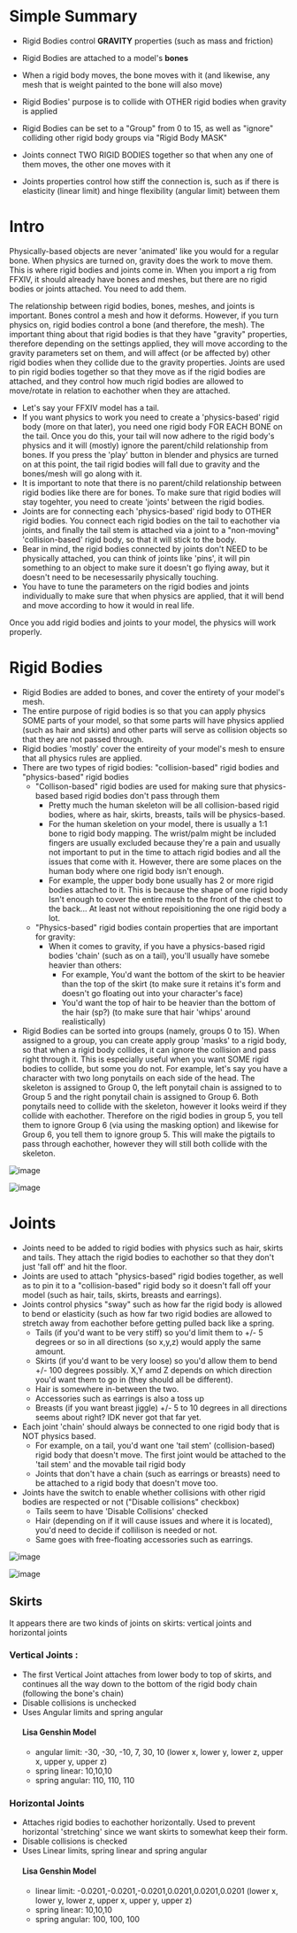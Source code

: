 # Simple Summary
- Rigid Bodies control **GRAVITY** properties (such as mass and friction)
- Rigid Bodies are attached to a model's **bones**
- When a rigid body moves, the bone moves with it (and likewise, any mesh that is weight painted to the bone will also move)
- Rigid Bodies' purpose is to collide with OTHER rigid bodies when gravity is applied
- Rigid Bodies can be set to a "Group" from 0 to 15, as well as "ignore" colliding other rigid body groups via "Rigid Body MASK"
  
- Joints connect TWO RIGID BODIES together so that when any one of them moves, the other one moves with it
- Joints properties control how stiff the connection is, such as if there is elasticity (linear limit) and hinge flexibility (angular limit) between them


# Intro
Physically-based objects are never 'animated' like you would for a regular bone. When physics are turned on, gravity does the work to move them. This is where rigid bodies and joints come in. When you import a rig from FFXIV, it should already have bones and meshes, but there are no rigid bodies or joints attached. You need to add them.

The relationship between rigid bodies, bones, meshes, and joints is important. Bones control a mesh and how it deforms. However, if you turn physics on, rigid bodies control a bone (and therefore, the mesh). The important thing about that rigid bodies is that they have "gravity" properties, therefore depending on the settings applied, they will move according to the gravity parameters set on them, and will affect (or be affected by) other rigid bodies when they collide due to the gravity properties. Joints are used to pin rigid bodies together so that they move as if the rigid bodies are attached, and they control how much rigid bodies are allowed to move/rotate in relation to eachother when they are attached.

   - Let's say your FFXIV model has a tail. 
   - If you want physics to work you need to create a 'physics-based' rigid body (more on that later), you need one rigid body FOR EACH BONE on the tail. Once you do this, your tail will now adhere to the rigid body's physics and it will (mostly) ignore the parent/child relationship from bones. If you press the 'play' button in blender and physics are turned on at this point, the tail rigid bodies will fall due to gravity and the bones/mesh will go along with it.
   - It is important to note that there is no parent/child relationship between rigid bodies like there are for bones. To make sure that rigid bodies will stay togehter, you need to create 'joints' between the rigid bodies.
   - Joints are for connecting each 'physics-based' rigid body to OTHER rigid bodies. You connect each rigid bodies on the tail to eachother via joints, and finally the tail stem is attached via a joint to a "non-moving" 'collision-based' rigid body, so that it will stick to the body.
   - Bear in mind, the rigid bodies connected by joints don't NEED to be physically attached, you can think of joints like 'pins', it will pin something to an object to make sure it doesn't go flying away, but it doesn't need to be necesessarily physically touching. 
   - You have to tune the parameters on the rigid bodies and joints individually to make sure that when physics are applied, that it will bend and move according to how it would in real life.

Once you add rigid bodies and joints to your model, the physics will work properly. 
   

# Rigid Bodies
- Rigid Bodies are added to bones, and cover the entirety of your model's mesh.   
- The entire purpose of rigid bodies is so that you can apply physics SOME parts of your model, so that some parts will have physics applied (such as hair and skirts) and other parts will serve as collision objects so that they are not passed through.
- Rigid bodies 'mostly' cover the entireity of your model's mesh to ensure that all physics rules are applied. 
- There are two types of rigid bodies: "collision-based" rigid bodies and "physics-based" rigid bodies
   - "Collison-based" rigid bodies are used for making sure that physics-based based rigid bodies don't pass through them
      - Pretty much the human skeleton will be all collision-based rigid bodies, where as hair, skirts, breasts, tails will be physics-based.
      - For the human skeletion on your model, there is usually a 1:1 bone to rigid body mapping. The wrist/palm might be included fingers are usually excluded because they're a pain and usually not important to put in the time to attach rigid bodies and all the issues that come with it. However, there are some places on the human body where one rigid body isn't enough.
      - For example, the upper body bone usually has 2 or more rigid bodies attached to it. This is because the shape of one rigid body Isn't enough to cover the entire mesh to the front of the chest to the back... At least not without repoisitioning the one rigid body a lot.
   - "Physics-based" rigid bodies contain properties that are important for gravity:
      - When it comes to gravity, if you have a physics-based rigid bodies  'chain' (such as on a tail), you'll usually have somebe heavier than others:
          - For example, You'd want the bottom of the skirt to be heavier than the top of the skirt (to make sure it retains it's form and doesn't go floating out into your character's face)
          - You'd want the top of hair to be heavier than the bottom of the hair (sp?) (to make sure that hair 'whips' around realistically)
- Rigid Bodies can be sorted into groups (namely, groups 0 to 15). When assigned to a group, you can create apply group 'masks' to a rigid body, so that when a rigid body collides, it can ignore the collision and pass right through it. This is especially useful when you want SOME rigid bodies to collide, but some you do not. For example, let's say you have a character with two long ponytails on each side of the head. The skeleton is assigned to Group 0, the left ponytail chain is assigned to  to Group 5 and the right ponytail chain is assigned to Group 6. Both ponytails need to collide with the skeleton, however it looks weird if they collide with eachother. Therefore on the rigid bodies in group 5, you tell them to ignore Group 6 (via using the masking option) and likewise for Group 6, you tell them to ignore group 5. This will make the pigtails to pass through eachother, however they will still both collide with the skeleton.

![image](https://user-images.githubusercontent.com/19479648/215564617-88770c4d-b195-45d5-8a18-4e0f0e3b947f.png)

![image](https://user-images.githubusercontent.com/19479648/215577795-103c4fb6-77b7-4003-8cca-4d5450e365c6.png)



# Joints
-  Joints need to be added to rigid bodies with physics such as hair, skirts and tails. They attach the rigid bodies to eachother so that they don't just 'fall off' and hit the floor.
-  Joints are used to attach "physics-based" rigid bodies together, as well as to pin it to a "collision-based" rigid body so it doesn't fall off your model (such as hair, tails, skirts, breasts and earrings).
-  Joints control physics "sway" such as how far the rigid body is allowed to bend or elasticity (such as how far two rigid bodies are allowed to stretch away from eachother before getting pulled back like a spring.
    - Tails (if you'd want to be very stiff) so you'd limit them to +/- 5 degrees or so in all directions (so x,y,z) would apply the same amount.
    - Skirts (if you'd want to be very loose) so you'd allow them to bend +/- 100 degrees possibly. X,Y amd Z depends on which direction you'd want them to go in (they should all be different).
    - Hair is somewhere in-between the two.
    - Accessories such as earrings is also a toss up
    - Breasts (if you want breast jiggle) +/- 5 to 10 degrees in all directions seems about right? IDK never got that far yet.
-  Each joint 'chain' should always be connected to one rigid body that is NOT physics based.
    - For example, on a tail, you'd want one 'tail stem' (collision-based) rigid body that doesn't move. The first joint would be attached to the 'tail stem' and the movable tail rigid body
    - Joints that don't have a chain (such as earrings or breasts) need to be attached to a rigid body that doesn't move too.
- Joints have the switch to enable whether collisions with other rigid bodies are respected or not ("Disable collisions" checkbox)
    - Tails seem to have 'Disable Collisions' checked
    - Hair (depending on if it will cause issues and where it is located), you'd need to decide if collilison is needed or not.
    - Same goes with free-floating accessories such as earrings.

![image](https://user-images.githubusercontent.com/19479648/215570041-21a0cb3f-c720-4fe4-a2e1-0e809e1968ef.png)


![image](https://user-images.githubusercontent.com/19479648/215570786-67424d37-b7dc-4337-a4b4-1203b349db79.png)


## Skirts
It appears there are two kinds of joints on skirts: vertical joints and horizontal joints

### Vertical Joints :
-  The first Vertical Joint attaches from lower body to top of skirts, and continues all the way down to the bottom of the rigid body chain (following the bone's chain)
-  Disable collisions is unchecked
-  Uses Angular limits and spring angular
    #### Lisa Genshin Model
    - angular limit: -30, -30, -10, 7, 30, 10 (lower x, lower y, lower z, upper x, upper y, upper z)
    - spring linear: 10,10,10
    - spring angular: 110, 110, 110

### Horizontal Joints
- Attaches rigid bodies to eachother horizontally. Used to prevent horizontal 'stretching' since we want skirts to somewhat keep their form.
- Disable collisions is checked
- Uses Linear limits, spring linear and spring angular
    #### Lisa Genshin Model
    - linear limit: -0.0201,-0.0201,-0.0201,0.0201,0.0201,0.0201 (lower x, lower y, lower z, upper x, upper y, upper z)
    - spring linear: 10,10,10
    - spring angular: 100, 100, 100



